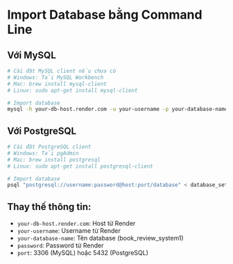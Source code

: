 # Import Database bằng Command Line

## Với MySQL
```bash
# Cài đặt MySQL client nếu chưa có
# Windows: Tải MySQL Workbench
# Mac: brew install mysql-client
# Linux: sudo apt-get install mysql-client

# Import database
mysql -h your-db-host.render.com -u your-username -p your-database-name < database_setup.sql
```

## Với PostgreSQL
```bash
# Cài đặt PostgreSQL client
# Windows: Tải pgAdmin
# Mac: brew install postgresql
# Linux: sudo apt-get install postgresql-client

# Import database
psql "postgresql://username:password@host:port/database" < database_setup.sql
```

## Thay thế thông tin:
- `your-db-host.render.com`: Host từ Render
- `your-username`: Username từ Render
- `your-database-name`: Tên database (book_review_system1)
- `password`: Password từ Render
- `port`: 3306 (MySQL) hoặc 5432 (PostgreSQL) 